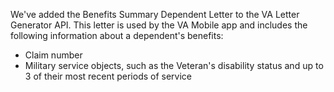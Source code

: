We've added the Benefits Summary Dependent Letter to the VA Letter Generator API. This letter is used by the VA Mobile app and includes the following information about a dependent's benefits: 
 - Claim number
 - Military service objects, such as the Veteran's disability status and up to 3 of their most recent periods of service

